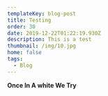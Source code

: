 ```yaml
---
templateKey: blog-post
title: Testing
order: 30
date: 2019-12-22T01:22:19.930Z
description: This is a test
thumbnail: /img/10.jpg
home: false
tags:
  - Blog
---
```

**Once In A white We Try**
